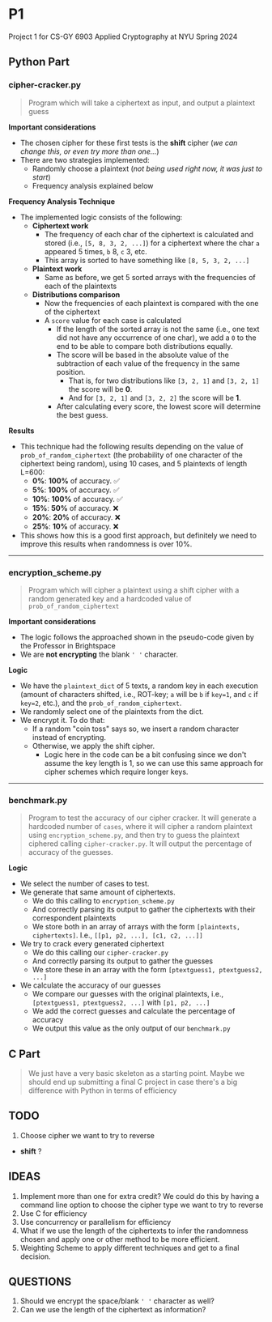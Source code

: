 # P1
Project 1 for CS-GY 6903 Applied Cryptography at NYU Spring 2024

## Python Part
### cipher-cracker.py
> Program which will take a ciphertext as input, and output a plaintext guess

__Important considerations__
- The chosen cipher for these first tests is the __shift__ cipher (_we can change this, or even try more than one..._)
- There are two strategies implemented:
  - Randomly choose a plaintext (_not being used right now, it was just to start_)
  - Frequency analysis explained below

__Frequency Analysis Technique__
- The implemented logic consists of the following:
  - __Ciphertext work__
    - The frequency of each char of the ciphertext is calculated and stored (i.e., `[5, 8, 3, 2, ...]`) for a ciphertext where the char `a` appeared 5 times, `b` 8, `c` 3, etc.
    - This array is sorted to have something like `[8, 5, 3, 2, ...]`
  - __Plaintext work__
    - Same as before, we get 5 sorted arrays with the frequencies of each of the plaintexts
  - __Distributions comparison__
    - Now the frequencies of each plaintext is compared with the one of the ciphertext
    - A `score` value for each case is calculated
      - If the length of the sorted array is not the same (i.e., one text did not have any occurrence of one char), we add a `0` to the end to be able to compare both distributions equally.
      - The score will be based in the absolute value of the subtraction of each value of the frequency in the same position.
        - That is, for two distributions like `[3, 2, 1]` and `[3, 2, 1]` the score will be __0__.
        - And for  `[3, 2, 1]` and `[3, 2, 2]` the score will be __1__.
      - After calculating every score, the lowest score will determine the best guess.

__Results__
- This technique had the following results depending on the value of `prob_of_random_ciphertext` (the probability of one character of the ciphertext being random), using 10 cases, and 5 plaintexts of length L=600:
  - __0%__: __100%__ of accuracy. :white_check_mark:
  - __5%__: __100%__ of accuracy. :white_check_mark:
  - __10%__: __100%__ of accuracy. :white_check_mark:
  - __15%__: __50%__ of accuracy. :x:
  - __20%__: __20%__ of accuracy. :x:
  - __25%__: __10%__ of accuracy. :x:
- This shows how this is a good first approach, but definitely we need to improve this results when randomness is over 10%.
---
### encryption_scheme.py
> Program which will cipher a plaintext using a shift cipher with a random generated key and a hardcoded value of `prob_of_random_ciphertext`

__Important considerations__
- The logic follows the approached shown in the pseudo-code given by the Professor in Brightspace
- We are __not encrypting__ the blank `' '` character.

__Logic__
- We have the `plaintext_dict` of 5 texts, a random key in each execution (amount of characters shifted, i.e., ROT-key; `a` will be `b` if `key=1`, and `c` if `key=2`, etc.), and the `prob_of_random_ciphertext`.
- We randomly select one of the plaintexts from the dict.
- We encrypt it. To do that:
  - If a random "coin toss" says so, we insert a random character instead of encrypting.
  - Otherwise, we apply the shift cipher.
    - Logic here in the code can be a bit confusing since we don't assume the key length is 1, so we can use this same approach for cipher schemes which require longer keys.
---
### benchmark.py
> Program to test the accuracy of our cipher cracker. It will generate a hardcoded number of `cases`, where it will cipher a random plaintext using `encryption_scheme.py`, and then try to guess the plaintext ciphered calling `cipher-cracker.py`. It will output the percentage of accuracy of the guesses.

__Logic__
- We select the number of cases to test.
- We generate that same amount of ciphertexts.
  - We do this calling to `encryption_scheme.py`
  - And correctly parsing its output to gather the ciphertexts with their correspondent plaintexts
  - We store both in an array of arrays with the form `[plaintexts, ciphertexts]`. I.e., `[[p1, p2, ...], [c1, c2, ...]]`
- We try to crack every generated ciphertext
  - We do this calling our `cipher-cracker.py`
  - And correctly parsing its output to gather the guesses
  - We store these in an array with the form `[ptextguess1, ptextguess2, ...]`
- We calculate the accuracy of our guesses
  - We compare our guesses with the original plaintexts, i.e., `[ptextguess1, ptextguess2, ...]` with `[p1, p2, ...]`
  - We add the correct guesses and calculate the percentage of accuracy
  - We output this value as the only output of our `benchmark.py`

## C Part
> We just have a very basic skeleton as a starting point.
> Maybe we should end up submitting a final C project in case there's a big difference with Python in terms of efficiency

## TODO
1. Choose cipher we want to try to reverse
  * __shift__ ?

## IDEAS
1. Implement more than one for extra credit? We could do this by having a command line option to choose the cipher type we want to try to reverse
2. Use C for efficiency
3. Use concurrency or parallelism for efficiency
4. What if we use the length of the ciphertexts to infer the randomness chosen and apply one or other method to be more efficient.
5. Weighting Scheme to apply different techniques and get to a final decision.

## QUESTIONS
1. Should we encrypt the space/blank `' '` character as well?
2. Can we use the length of the ciphertext as information?
